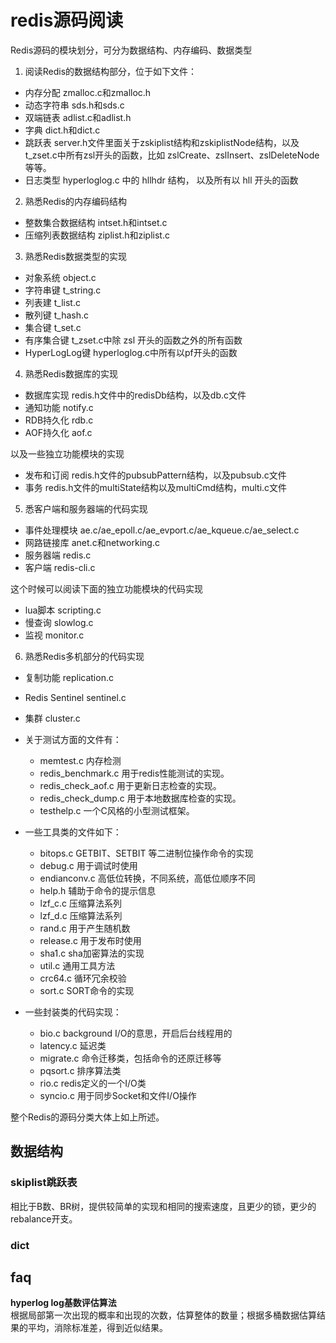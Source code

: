 # redis源码阅读
Redis源码的模块划分，可分为数据结构、内存编码、数据类型
1. 阅读Redis的数据结构部分，位于如下文件：
+ 内存分配 zmalloc.c和zmalloc.h
+ 动态字符串 sds.h和sds.c
+ 双端链表 adlist.c和adlist.h
+ 字典 dict.h和dict.c
+ 跳跃表 server.h文件里面关于zskiplist结构和zskiplistNode结构，以及t_zset.c中所有zsl开头的函数，比如 zslCreate、zslInsert、zslDeleteNode等等。
+ 日志类型 hyperloglog.c 中的 hllhdr 结构， 以及所有以 hll 开头的函数

2. 熟悉Redis的内存编码结构
+ 整数集合数据结构 intset.h和intset.c
+ 压缩列表数据结构 ziplist.h和ziplist.c

3. 熟悉Redis数据类型的实现
+ 对象系统 object.c
+ 字符串键 t_string.c
+ 列表建 t_list.c
+ 散列键 t_hash.c
+ 集合键 t_set.c
+ 有序集合键 t_zset.c中除 zsl 开头的函数之外的所有函数
+ HyperLogLog键 hyperloglog.c中所有以pf开头的函数

4. 熟悉Redis数据库的实现
+ 数据库实现 redis.h文件中的redisDb结构，以及db.c文件
+ 通知功能 notify.c
+ RDB持久化 rdb.c
+ AOF持久化 aof.c

以及一些独立功能模块的实现
+ 发布和订阅 redis.h文件的pubsubPattern结构，以及pubsub.c文件
+ 事务 redis.h文件的multiState结构以及multiCmd结构，multi.c文件

5. 悉客户端和服务器端的代码实现
+ 事件处理模块 ae.c/ae_epoll.c/ae_evport.c/ae_kqueue.c/ae_select.c
+ 网路链接库 anet.c和networking.c
+ 服务器端 redis.c
+ 客户端 redis-cli.c

这个时候可以阅读下面的独立功能模块的代码实现
+ lua脚本 scripting.c
+ 慢查询 slowlog.c
+ 监视 monitor.c

6. 熟悉Redis多机部分的代码实现
+ 复制功能 replication.c
+ Redis Sentinel sentinel.c
+ 集群 cluster.c
+ 关于测试方面的文件有：
    + memtest.c         内存检测
    + redis_benchmark.c 用于redis性能测试的实现。
    + redis_check_aof.c 用于更新日志检查的实现。
    + redis_check_dump.c 用于本地数据库检查的实现。
    + testhelp.c        一个C风格的小型测试框架。

+ 一些工具类的文件如下：
    + bitops.c      GETBIT、SETBIT 等二进制位操作命令的实现
    + debug.c       用于调试时使用
    + endianconv.c  高低位转换，不同系统，高低位顺序不同
    + help.h        辅助于命令的提示信息
    + lzf_c.c       压缩算法系列
    + lzf_d.c       压缩算法系列
    + rand.c        用于产生随机数
    + release.c     用于发布时使用
    + sha1.c        sha加密算法的实现
    + util.c        通用工具方法
    + crc64.c       循环冗余校验
    + sort.c        SORT命令的实现

+ 一些封装类的代码实现：
    + bio.c         background I/O的意思，开启后台线程用的
    + latency.c     延迟类
    + migrate.c     命令迁移类，包括命令的还原迁移等
    + pqsort.c      排序算法类
    + rio.c         redis定义的一个I/O类
    + syncio.c      用于同步Socket和文件I/O操作

整个Redis的源码分类大体上如上所述。


## 数据结构

### skiplist跳跃表
相比于B数、BR树，提供较简单的实现和相同的搜索速度，且更少的锁，更少的rebalance开支。

### dict

## faq
**hyperlog log基数评估算法**  
根据局部第一次出现的概率和出现的次数，估算整体的数量；根据多桶数据估算结果的平均，消除标准差，得到近似结果。
